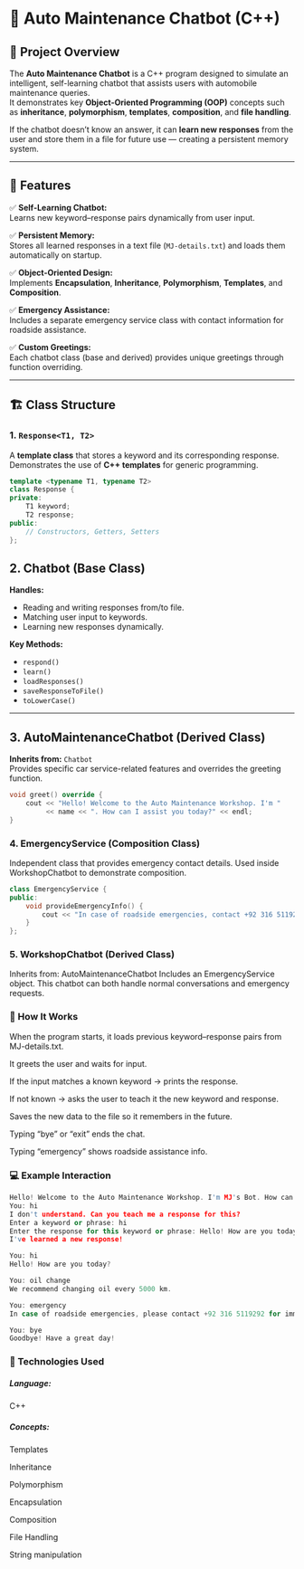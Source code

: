 # 🚗 Auto Maintenance Chatbot (C++)

## 📘 Project Overview
The **Auto Maintenance Chatbot** is a C++ program designed to simulate an intelligent, self-learning chatbot that assists users with automobile maintenance queries.  
It demonstrates key **Object-Oriented Programming (OOP)** concepts such as **inheritance**, **polymorphism**, **templates**, **composition**, and **file handling**.  

If the chatbot doesn’t know an answer, it can **learn new responses** from the user and store them in a file for future use — creating a persistent memory system.

---

## 🧠 Features

✅ **Self-Learning Chatbot:**  
Learns new keyword–response pairs dynamically from user input.

✅ **Persistent Memory:**  
Stores all learned responses in a text file (`MJ-details.txt`) and loads them automatically on startup.

✅ **Object-Oriented Design:**  
Implements **Encapsulation**, **Inheritance**, **Polymorphism**, **Templates**, and **Composition**.

✅ **Emergency Assistance:**  
Includes a separate emergency service class with contact information for roadside assistance.

✅ **Custom Greetings:**  
Each chatbot class (base and derived) provides unique greetings through function overriding.

---

## 🏗️ Class Structure

### 1. **`Response<T1, T2>`**
A **template class** that stores a keyword and its corresponding response.  
Demonstrates the use of **C++ templates** for generic programming.

```cpp
template <typename T1, typename T2>
class Response {
private:
    T1 keyword;
    T2 response;
public:
    // Constructors, Getters, Setters
};
```
## 2. Chatbot (Base Class)

**Handles:**
- Reading and writing responses from/to file.  
- Matching user input to keywords.  
- Learning new responses dynamically.  

**Key Methods:**
- `respond()`
- `learn()`
- `loadResponses()`
- `saveResponseToFile()`
- `toLowerCase()`

---

## 3. AutoMaintenanceChatbot (Derived Class)

**Inherits from:** `Chatbot`  
Provides specific car service-related features and overrides the greeting function.

```cpp
void greet() override {
    cout << "Hello! Welcome to the Auto Maintenance Workshop. I'm " 
         << name << ". How can I assist you today?" << endl;
}
```
### 4. EmergencyService (Composition Class)

Independent class that provides emergency contact details.
Used inside WorkshopChatbot to demonstrate composition.
```cpp
class EmergencyService {
public:
    void provideEmergencyInfo() {
        cout << "In case of roadside emergencies, contact +92 316 5119292." << endl;
    }
};
```
### 5. WorkshopChatbot (Derived Class)

Inherits from: AutoMaintenanceChatbot
Includes an EmergencyService object.
This chatbot can both handle normal conversations and emergency requests.

### 🧩 How It Works

When the program starts, it loads previous keyword–response pairs from MJ-details.txt.

It greets the user and waits for input.

If the input matches a known keyword → prints the response.

If not known → asks the user to teach it the new keyword and response.

Saves the new data to the file so it remembers in the future.

Typing “bye” or “exit” ends the chat.

Typing “emergency” shows roadside assistance info.

### 💻 Example Interaction
```cpp
Hello! Welcome to the Auto Maintenance Workshop. I'm MJ's Bot. How can I assist you today?
You: hi
I don't understand. Can you teach me a response for this?
Enter a keyword or phrase: hi
Enter the response for this keyword or phrase: Hello! How are you today?
I've learned a new response!

You: hi
Hello! How are you today?

You: oil change
We recommend changing oil every 5000 km.

You: emergency
In case of roadside emergencies, please contact +92 316 5119292 for immediate assistance.

You: bye
Goodbye! Have a great day!
```
### 🧰 Technologies Used

##### Language:

C++

##### Concepts:

Templates

Inheritance

Polymorphism

Encapsulation

Composition

File Handling

String manipulation
